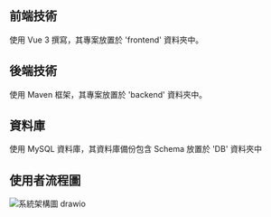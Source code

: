 ## 前端技術
使用 Vue 3 撰寫，其專案放置於 'frontend' 資料夾中。
## 後端技術
使用 Maven 框架，其專案放置於 'backend' 資料夾中。
## 資料庫
使用 MySQL 資料庫，其資料庫備份包含 Schema 放置於 'DB' 資料夾中

## 使用者流程圖
![系統架構圖 drawio](https://github.com/JUJI0709/ESUNLib/assets/48489658/90a1e715-e1cf-4f84-8851-4e746140069b)
